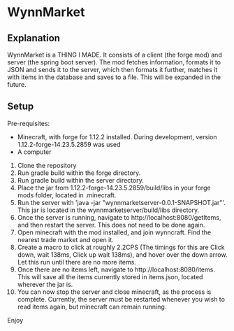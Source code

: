 # WynnMarket

## Explanation

WynnMarket is a THING I MADE. It consists of a client (the forge mod) and server (the spring boot server). The mod fetches information, formats it to JSON and sends it
to the server, which then formats it further, matches it with items in the database and saves to a file. This will be expanded in the future.

## Setup
Pre-requisites:
- Minecraft, with forge for 1.12.2 installed. During development, version 1.12.2-forge-14.23.5.2859 was used
- A computer

1. Clone the repository
2. Run gradle build within the forge directory.
3. Run gradle build within the server directory.
4. Place the jar from 1.12.2-forge-14.23.5.2859/build/libs in your forge mods folder, located in .minecraft.
5. Run the server with 'java -jar "wynnmarketserver-0.0.1-SNAPSHOT.jar"'. This jar is located in the wynnmarketserver/build/libs directory.
6. Once the server is running, navigate to http://localhost:8080/getItems, and then restart the server. This does not need to be done again.
7. Open minecraft with the mod installed, and join wynncraft. Find the nearest trade market and open it.
8. Create a macro to click at roughly 2.2CPS (The timings for this are Click down, wait 138ms, Click up wait 138ms), and hover over the down arrow. Let this run until there are no more items.
9. Once there are no items left, navigate to http://localhost:8080/items. This will save all the items currently stored in items.json, located wherever the jar is.
10. You can now stop the server and close minecraft, as the process is complete. Currently, the server must be restarted whenever you wish to read items again, but minecraft can remain running.

Enjoy
